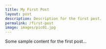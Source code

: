 ```yaml
---
title: My First Post
layout: post
description: Description for the first post.
permalink: /first-post
image: images/pic01.jpg
---
```


Some sample content for the first post...
